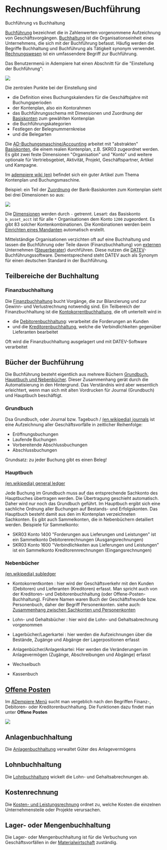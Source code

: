 # Rechnungswesen/Buchführung

Buchführung vs Buchhaltung

[Buchführung](https://de.wikipedia.org/wiki/Buchf%C3%BChrung) bezeichnet die in Zahlenwerten vorgenommene Aufzeichnung von Geschäftsvorgängen. [Buchhaltung](https://de.wikipedia.org/wiki/Buchhaltung) ist die Organisationseinheit eines Unternehmens, die sich mit der Buchführung befasst. Häufig werden die Begriffe Buchhaltung und Buchführung als Tätigkeit synonym verwendet.
[Rechnungswesen](https://de.wikipedia.org/wiki/Rechnungswesen) ist ein umfassendere Begriff zur Buchführung.

Das Benutzermenü in Adempiere hat einen Abschnitt für die "Einstellung der Buchführung":

![](../.gitbook/assets/menu-acc-en+de.PNG)

Die zentralen Punkte bei der Einstellung sind
* die Definition eines Buchungskalenders für die Geschäftsjahre mit Buchungsperioden
* der Kontenplan, also ein Kontorahmen
* das Buchführungsschema mit Dimensionen und Zuordnung der [Basiskonten](http://wiki.idempiere.org/de/Basiskonten) zum gewählten Kontenplan
* die Buchführungskategorien
* Festlegen der Belegnummernkreise
* und die Belegarten

Die [AD-Buchungsmaschine/Accounting](http://wiki.idempiere.org/en/IDempiere_Accounting) arbeitet mit "abstrakten" [Basiskonten](http://wiki.idempiere.org/de/Basiskonten), die einem realen Kontenplan, z.B. SKR03 zugeordnet werden. Es gibt zwei feste Dimensionen "Organisation" und "Konto" und weitere optionale für Vertriebsgebiet, Aktivität, Projekt, Geschäftspartner, Artikel und Kampagne.

Im [adempiere wiki (en)](http://wiki.adempiere.net/Chart_of_Accounts) befindet sich ein guter Artikel zum Thema Kontenplan und Buchungsmaschine.

Beispiel: ein Teil der [Zuordnung](http://wiki.idempiere.org/de/Buchf%C3%BChrungsschema_%28Fenster_ID-125%29#TAB:_Voreinstellungen) der Bank-Basiskonten zum Kontenplan sieht bei drei Dimensionen so aus:

![](../.gitbook/assets/C_AcctSchema_Default-B.PNG)

Die [Dimensionen](http://wiki.idempiere.org/en/Accounting_Dimensions_%28Window_ID-283%29) werden durch ``-`` getrennt. Lesart: das Basiskonto ``b_asset_acct`` ist für alle ``*`` Organisationen dem Konto ``1200`` zugeordent. Es gibt 83 solcher Kontenkombinationen. Die Kombinationen werden beim [Einrichten eines Mandanten](../adm/1.installation.md#einrichtung-eines-mandanten-mit-standard-kontenrahmen) automatisch erstellt.

Mittelständige Organisationen verzichten oft auf eine Buchhaltung und lassen die Buchführung oder Teile davon (Finanzbuchhaltung) von [externen](https://forum.metasfresh.org/t/bestellung-wareneingang-ent-karottisieren-kein-gemuese/479/6) Unternehmen ([Steuerberater](https://de.wikipedia.org/wiki/Steuerberater)) durchführen. Diese nutzen die [DATEV](https://de.wikipedia.org/wiki/DATEV)-Buchführungssoftware. Dementsprechend steht DATEV auch als Synonym für einen deutschen Standard in der Buchführung.

## Teilbereiche der Buchhaltung

### Finanzbuchhaltung

Die [Finanzbuchhaltung](https://de.wikipedia.org/wiki/Finanzbuchhaltung) bucht Vorgänge, die zur Bilanzierung und zur Gewinn- und Verlustrechnung notwendig sind. 
Ein Teilbereich der Finanzbuchhaltung ist die [Kontokorrentbuchhaltung](https://www.rechnungswesen-info.de/personenkonten.html), die oft unterteilt wird in  
* die [Debitorenbuchhaltung](https://de.wikipedia.org/wiki/Debitorenbuchhaltung): verarbeitet die Forderungen an Kunden
* und die [Kreditorenbuchhaltung](https://de.wikipedia.org/wiki/Kreditorenbuchhaltung), welche die Verbindlichkeiten gegenüber Lieferanten bearbeitet

Oft wird die Finanzbuchhaltung ausgelagert und mit DATEV-Software verarbeitet

## Bücher der Buchführung

Die Buchführung besteht eigentlich aus mehrere Büchern [Grundbuch, Hauptbuch und Nebenbücher](https://de.wikipedia.org/wiki/Buchf%C3%BChrung#B%C3%BCcher). Dieser Zusammenhang gerät durch die Automatisierung in den Hintergrund. Das Verständnis wird aber wesentlich erleichtert, wenn man sich mit alten Vordrucken für Journal (Grundbuch) und Hauptbuch beschäftigt.

### Grundbuch

Dsa Grundbuch, oder Journal bzw. Tagebuch / [(en.wikipedia) journals](https://en.wikipedia.org/wiki/Special_journals) ist eine Aufzeichnung aller Geschäftsvorfälle in zeitlicher Reihenfolge:
* Eröffnungsbuchungen
* Laufende Buchungen
* Vorbereitende Abschlussbuchungen
* Abschlussbuchungen 

Grundsatz: zu jeder Buchung gibt es einen Beleg!

### Hauptbuch

[(en.wikipedia) general ledger](https://en.wikipedia.org/wiki/General_ledger) 

Jede Buchung im Grundbuch muss auf das entsprechende Sachkonto des Hauptbuches übertragen werden. Die Übertragung geschieht automatisch. Daher wird nur noch das Grundbuch geführt. Im Hauptbuch ergibt sich eine sachliche Ordnung aller Buchungen auf Bestands- und Erfolgskonten. Das Hauptbuch besteht damit aus den im Kontenplan verzeichneten Sachkonten. Es gibt auch Sammelkonten, die in Nebenbüchern detailiert werden. Beispiele für Sammelkonto:  

* SKR03 Konto 1400 "Forderungen aus Lieferungen und Leistungen" ist ein Sammelkonto Debitorenrechnungen (Ausgangsrechnungen)
* SKR03 Konto 1600 "Verbindlichkeiten aus Lieferungen und Leistungen" ist ein Sammelkonto Kreditorennrechnungen (Eingangsrechnungen) 

### Nebenbücher

[(en.wikipedia) subledger](https://en.wikipedia.org/wiki/Subledger)

* Kontokorrentkonten : hier wird der Geschäftsverkehr mit den Kunden (Debitoren) und Lieferanten (Kreditoren) erfasst. Man spricht auch von der Kreditoren- und Debitorenbuchhaltung (oder Offene-Posten-Buchhaltung). Frühere Namen waren Buch der Geschäftsfreunde bzw. Personenbuch, daher der Begriff Personenkonten. siehe auch: [Zusammenhang zwischen Sachkonten und Personenkonten](https://www.rechnungswesen-info.de/personenkonten.html)

* Lohn- und Gehaltsbücher : hier wird die Lohn- und Gehaltsabrechnung vorgenommen

* Lagerbücher/Lagerkartei : hier werden die Aufzeichnungen über die Bestände, Zugänge und Abgänge der Lagerpositionen erfasst

* Anlagenbücher/Anlagenkartei: Hier werden die Veränderungen im Anlagevermögen (Zugänge, Abschreibungen und Abgänge) erfasst

* Wechselbuch
* Kassenbuch


## [Offene Posten](https://de.wikipedia.org/wiki/Offener_Posten)

Im [ADempiere Menü](2.bprocess+menu.md) sucht man vergeblich nach den Begriffen Finanz-, Debitoren- oder Kreditorenbuchhaltung. Die Funktionen dazu findet man unter **Offene Posten**

![](../.gitbook/assets/menu-openItems-de.PNG)

## Anlagenbuchhaltung
  
Die [Anlagenbuchhaltung](https://de.wikipedia.org/wiki/Anlagenbuchhaltung) verwaltet Güter des Anlagevermögens

## Lohnbuchhaltung

Die [Lohnbuchhaltung](https://de.wikipedia.org/wiki/Lohnbuchhaltung) wickelt die Lohn- und Gehaltsabrechnungen ab.

## Kostenrechnung

Die [Kosten- und Leistungsrechnung](https://de.wikipedia.org/wiki/Kosten-_und_Leistungsrechnung) ordnet zu, welche Kosten die einzelnen Unternehmensteile oder Projekte verursachen.

## Lager- oder Mengenbuchhaltung

Die Lager- oder Mengenbuchhaltung ist für die Verbuchung von Geschäftsvorfällen in der [Materialwirtschaft](https://de.wikipedia.org/wiki/Materialwirtschaft) zuständig.
